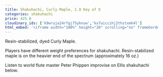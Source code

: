 ```yaml
---
title: Shakuhachi, Curly Maple, 1.8 Key of D
categories: shakuhachi
price: 425.0
cloudinary_ids: ['k9wruja24rfgj75yknuw','kx7uiccihj2thstxmk4l']
html_embed: '<iframe width="100%" height="20" scrolling="no" frameborder="no" allow="autoplay" src="https://w.soundcloud.com/player/?url=https%3A//api.soundcloud.com/tracks/192693525&color=%23ff5500&inverse=false&auto_play=false&show_user=true"></iframe>'
---
```


Resin-stabilized, dyed Curly Maple.

Players have different weight preferences for shakuhachi. Resin-stabilized maple is on the heavier end of the spectrum (approximately 16 oz.)

Listen to world flute master Peter Phippen improvise on Ellis shakuhachi below.
